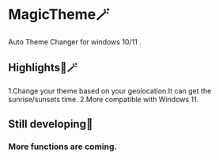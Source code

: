 # MagicTheme🪄
Auto Theme Changer for windows 10/11 . 

## Highlights🌟🪄
1.Change your theme based on your geolocation.It can get the sunrise/sunsets time.
2.More compatible with Windows 11.

## Still developing🚧
### More functions are coming.
